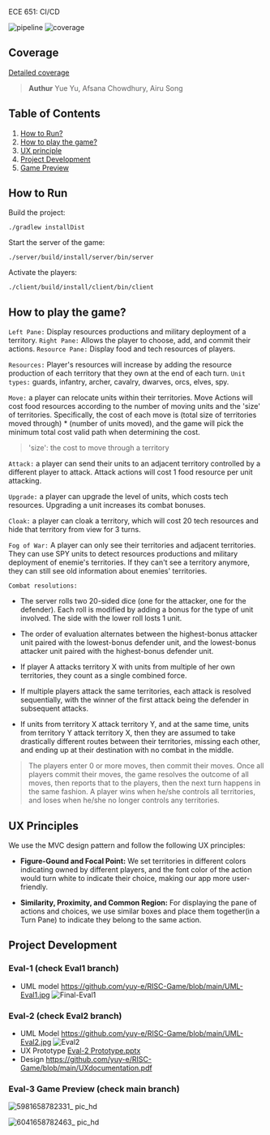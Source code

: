 ECE 651: CI/CD 

![pipeline](https://gitlab.oit.duke.edu/afsana.chowdhury/ece-651-sp-22-risk/badges/Eval-3-Development/pipeline.svg)
![coverage](https://gitlab.oit.duke.edu/afsana.chowdhury/ece-651-sp-22-risk/badges/edit-CI/CD/coverage.svg?job=test)

## Coverage
[Detailed coverage](https://afsana.chowdhury.pages.oit.duke.edu/ece-651-sp-22-risk/dashboard.html)

> **Authur** Yue Yu, Afsana Chowdhury, Airu Song

## Table of Contents
1. [How to Run?](#run)
2. [How to play the game?](#game)
3. [UX principle](#ux)
4. [Project Development](#develop)
5. [Game Preview](#preview)

## How to Run <a name="run"></a>
Build the project: 
```
./gradlew installDist
```
Start the server of the game:
```
./server/build/install/server/bin/server
```
Activate the players:
```
./client/build/install/client/bin/client
```

## How to play the game? <a name="game"></a>

```Left Pane:``` Display resources productions and military deployment of a territory.
```Right Pane:``` Allows the player to choose, add, and commit their actions.
```Resource Pane:``` Display food and tech resources of players.

```Resources:``` Player's resources will increase by adding the resource production of each territory that they own at the end of each turn. ```Unit types:``` guards, infantry, archer, cavalry, dwarves, orcs, elves, spy. 

```Move:``` a player can relocate units within their territories. Move Actions will cost food resources according to the number of moving units and the 'size' of territories. 
Specifically, the cost of each move is (total size of territories moved through) * (number of units moved), and the game will pick the minimum total cost valid path when determining the cost.  

>'size': the cost to move through a territory  

```Attack:``` a player can send their units to an adjacent territory controlled by a different player to attack. Attack actions will cost 1 food resource per unit attacking.

```Upgrade:``` a player can upgrade the level of units, which costs tech resources. Upgrading a unit increases its combat bonuses. 

```Cloak:``` a player can cloak a territory, which will cost 20 tech resources and hide that territory from view for 3 turns.

```Fog of War:``` A player can only see their territories and adjacent territories. They can use SPY units to detect resources productions and military deployment of enemie's territories. If they can't see a territory anymore, they can still see old information about enemies' territories.

```Combat resolutions:```
- The server rolls two 20-sided dice (one for the attacker, one for the defender). Each roll is modified by adding a bonus for the type of unit involved. The side with the lower roll losts 1 unit.

- The order of evaluation alternates between the highest-bonus attacker unit paired with the lowest-bonus defender unit, and the lowest-bonus attacker unit paired with the highest-bonus defender unit. 

- If player A attacks territory X with units from multiple of her own territories, they count as a single combined force.

- If multiple players attack the same territories, each attack is resolved sequentially, with the winner of the first attack being the defender in subsequent attacks.

- If units from territory X attack territory Y, and at the same time, units from territory Y attack territory X, then they are assumed to take drastically different routes between their territories, missing each other, and ending up at their destination with no combat in the middle.

>The players enter 0 or more moves, then commit their moves. Once all players commit their moves, the game resolves the outcome of all moves, then reports that to the players, then the next turn happens in the same fashion. A player wins when he/she controls all territories, and loses when he/she no longer controls any territories.

## UX Principles <a name="ux"></a>
We use the MVC design pattern and follow the following UX principles:

- **Figure-Gound and Focal Point:** We set territories in different colors indicating owned by different players, and the font color of the action would turn white to indicate their choice, making our app more user-friendly.

- **Similarity, Proximity, and Common Region:**
For displaying the pane of actions and choices, we use similar boxes and place them together(in a Turn Pane) to indicate they belong to the same action.

## Project Development <a name="develop"></a>
### Eval-1 (check Eval1 branch)
- UML model 
https://github.com/yuy-e/RISC-Game/blob/main/UML-Eval1.jpg
![Final-Eval1](https://user-images.githubusercontent.com/60654350/180877298-8a1fe671-5cb9-480c-9c89-fd035215ba01.jpg)

### Eval-2 (check Eval2 branch) 
- UML Model
https://github.com/yuy-e/RISC-Game/blob/main/UML-Eval2.jpg
![Eval2](https://user-images.githubusercontent.com/60654350/180878054-4b11e571-4dca-4197-9fbe-973e6dbf8123.jpg)
- UX Prototype
[Eval-2 Prototype.pptx](https://github.com/yuy-e/RISC-Game/files/9184887/Eval-2.Prototype.pptx)
- Design
https://github.com/yuy-e/RISC-Game/blob/main/UXdocumentation.pdf

### Eval-3 Game Preview (check main branch) <a name="preview"></a>
![5981658782331_ pic_hd](https://user-images.githubusercontent.com/60654350/180886078-06c5639c-f428-47b4-9e34-60b9534e821e.jpg)

![6041658782463_ pic_hd](https://user-images.githubusercontent.com/60654350/180886099-1f890152-6690-48c2-ae75-2751e31c9c83.jpg)


